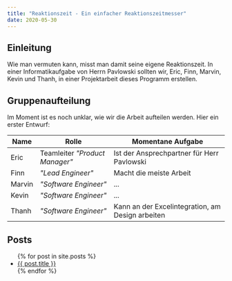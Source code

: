 ```yaml
---
title: "Reaktionszeit - Ein einfacher Reaktionszeitmesser"
date: 2020-05-30
---
```


## Einleitung
Wie man vermuten kann, misst man damit seine eigene Reaktionszeit. In einer Informatikaufgabe von Herrn Pavlowski sollten wir, Eric, Finn, Marvin, Kevin und Thanh, in einer Projektarbeit dieses Programm erstellen.

## Gruppenaufteilung
Im Moment ist es noch unklar, wie wir die Arbeit aufteilen werden. Hier ein erster Entwurf:

Name | Rolle | Momentane Aufgabe
--- | --- | ---
Eric | Teamleiter *"Product Manager"* | Ist der Ansprechpartner für Herr Pavlowski
Finn | *"Lead Engineer"* | Macht die meiste Arbeit
Marvin | *"Software Engineer"* | ...
Kevin | *"Software Engineer"* | ...
Thanh | *"Software Engineer"* | Kann an der Excelintegration, am Design arbeiten

## Posts
<ul>
  {% for post in site.posts %}
    <li>
      <a href="{{ post.url }}">{{ post.title }}</a>
    </li>
  {% endfor %}
</ul>
